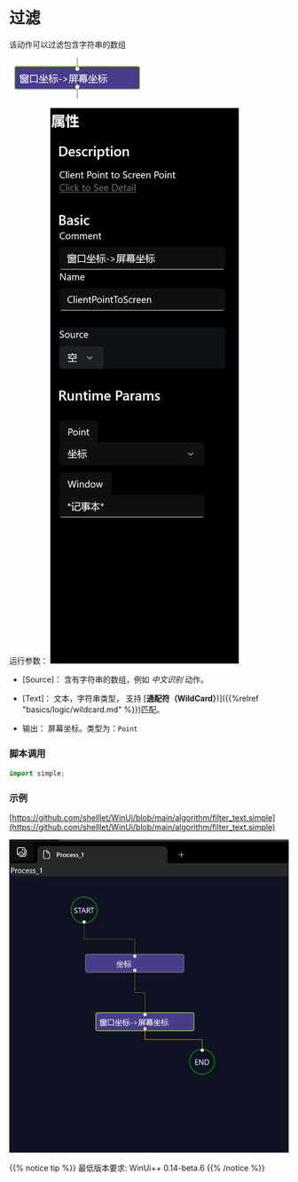 # 过滤 
该动作可以过滤包含字符串的数组

![action](./images/2022-11-17_184608.png 'size=90%')


运行参数：
![param](./images/2022-11-17_184756.png 'size=90%')


* [Source]： 含有字符串的数组，例如 *中文识别* 动作。
* [Text]： 文本，字符串类型， 支持 [**通配符（WildCard）**)]({{%relref "basics/logic/wildcard.md" %}})匹配。

* 输出： 屏幕坐标。类型为：`Point`


### 脚本调用

```python
import simple;


```

### 示例

[https://github.com/shelllet/WinUi/blob/main/algorithm/filter_text.simple](https://github.com/shelllet/WinUi/blob/main/algorithm/filter_text.simple)

![preview](./images/2022-11-17_185020.png 'size=90%')


{{% notice tip %}}
最低版本要求: WinUi++ 0.14-beta.6 
{{% /notice %}}